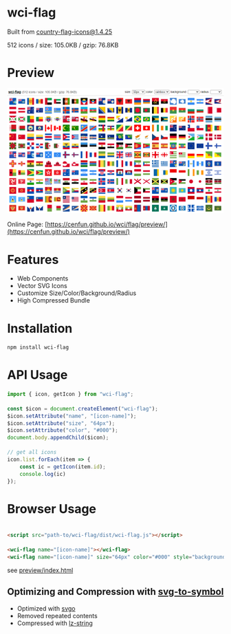 # wci-flag
Built from [country-flag-icons@1.4.25](https://gitlab.com/catamphetamine/country-flag-icons)  

512 icons / size: 105.0KB / gzip: 76.8KB  



# Preview
![screenshot](preview/screenshot.png)

Online Page: [https://cenfun.github.io/wci/flag/preview/](https://cenfun.github.io/wci/flag/preview/)

# Features
* Web Components
* Vector SVG Icons 
* Customize Size/Color/Background/Radius
* High Compressed Bundle
# Installation
```sh
npm install wci-flag
```
# API Usage
```js
import { icon, getIcon } from "wci-flag";

const $icon = document.createElement("wci-flag");
$icon.setAttribute("name", "[icon-name]");
$icon.setAttribute("size", "64px");
$icon.setAttribute("color", "#000");
document.body.appendChild($icon);

// get all icons
icon.list.forEach(item => {
    const ic = getIcon(item.id);
    console.log(ic)
});
```
# Browser Usage
```html

<script src="path-to/wci-flag/dist/wci-flag.js"></script>

<wci-flag name="[icon-name]"></wci-flag>
<wci-flag name="[icon-name]" size="64px" color="#000" style="background:#f5f5f5;"></wci-flag>
```
see [preview/index.html](preview/index.html)

## Optimizing and Compression with [svg-to-symbol](https://github.com/cenfun/svg-to-symbol)
* Optimized with [svgo](https://github.com/svg/svgo)
* Removed repeated contents
* Compressed with [lz-string](https://github.com/pieroxy/lz-string)